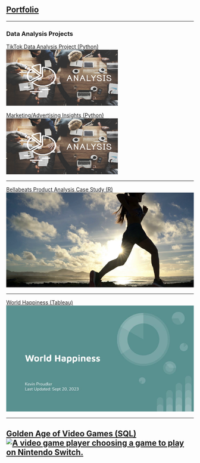## <a href="https://kproudler.github.io/">Portfolio</a>

---

### Data Analysis Projects

[TikTok Data Analysis Project (Python)](/TikTok%20project.html)
<br>
<a href="https://github.com/kproudler/kproudler.github.io/blob/main/TikTok%20project.html"><img src="marketing_insights_picture.jpg" width="300" height="150"/></a>

[Marketing/Advertising Insights (Python)](/Linear-Regression.html)
<br>
<a href="https://kproudler.github.io/Linear-Regression.html"><img src="marketing_insights_picture.jpg" width="300" height="150"/></a>

---

[Bellabeats Product Analysis Case Study (R)](/Bellabeat-Case-Study.html)
<br>
<a href="https://kproudler.github.io/Bellabeat-Case-Study.html"><img src="dataset-cover.png"/></a>

---

[World Happiness (Tableau)](/world_happiness_slides.md)
<br>
<a href="https://kproudler.github.io/world_happiness_slides.html"><img src="World Happiness.jpg?raw=true"/></a>

---

[Golden Age of Video Games (SQL)](/golden_age_videogames.md)
<br>
<a href="https://kproudler.github.io/golden_age_videogames.html"><img src="https://assets.datacamp.com/production/project_1413/img/video_game.jpg" alt="A video game player choosing a game to play on Nintendo Switch."></a>
---

